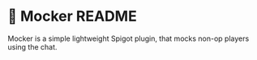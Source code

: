 🤡 Mocker README
====

Mocker is a simple lightweight Spigot plugin, that mocks non-op players using the chat.<br>